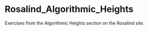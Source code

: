 # Rosalind_Algorithmic_Heights

Exercises from the Algorithmic Heights section on the Rosalind site. 
